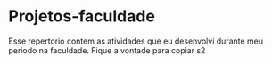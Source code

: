 # Projetos-faculdade

Esse repertorio contem as atividades que eu desenvolvi durante meu periodo na faculdade. Fique a vontade para copiar s2
